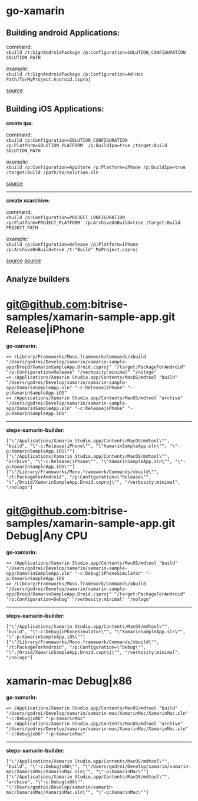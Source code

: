 # go-xamarin

## Building android Applications:  

command:  
`xbuild /t:SignAndroidPackage /p:Configuration=SOLUTION_CONFIGURATION SOLUTION_PATH`

example:  
`xbuild /t:SignAndroidPackage /p:Configuration=Ad-Hoc Path/To/MyProject.Android.csproj`
  
[source](https://forums.xamarin.com/discussion/68835/mdtool-archive-command-in-xamarin-studio-6)

## Building iOS Applications:  

__create ipa:__

command:  
`xbuild /p:Configuration=SOLUTION_CONFIGURATION /p:Platform=SOLUTION_PLATFORM  /p:BuildIpa=true /target:Build SOLUTION_PATH`

example:  
`xbuild /p:Configuration=AppStore /p:Platform=iPhone /p:BuildIpa=true /target:Build /path/to/solution.sln`

[source](https://developer.xamarin.com/guides/cross-platform/ci/teamcity/)

---

__create xcarchive:__

command:  
`xbuild /p:Configuration=PROJECT_CONFIGURATION /p:Platform=PROJECT_PLATFORM  /p:ArchiveOnBuild=true /target:Build PROJECT_PATH`

example:  
`xbuild /p:Configuration=Release /p:Platform=iPhone /p:ArchiveOnBuild=true /t:"Build" MyProject.csproj`

[source](https://forums.xamarin.com/discussion/42649/creating-archive-via-xbuild)
[source](http://chrisriesgo.com/icystt-command-line-tool-trouble-after-xamarin-cycle-7/)

## Analyze builders

# git@github.com:bitrise-samples/xamarin-sample-app.git Release|iPhone

__go-xamarin:__

```
=> /Library/Frameworks/Mono.framework/Commands/xbuild "/Users/godrei/Develop/xamarin/xamarin-sample-app/Droid/XamarinSampleApp.Droid.csproj" "/target:PackageForAndroid" "/p:Configuration=Release" "/verbosity:minimal" "/nologo"
=> /Applications/Xamarin Studio.app/Contents/MacOS/mdtool "build" "/Users/godrei/Develop/xamarin/xamarin-sample-app/XamarinSampleApp.sln" "-c:Release|iPhone" "-p:XamarinSampleApp.iOS"
=> /Applications/Xamarin Studio.app/Contents/MacOS/mdtool "archive" "/Users/godrei/Develop/xamarin/xamarin-sample-app/XamarinSampleApp.sln" "-c:Release|iPhone" "-p:XamarinSampleApp.iOS"
```

---

__steps-xamarin-builder:__

```
["\"/Applications/Xamarin Studio.app/Contents/MacOS/mdtool\"", "build", "\"-c:Release|iPhone\"", "\"XamarinSampleApp.sln\"", "\"-p:XamarinSampleApp.iOS\""]
["\"/Applications/Xamarin Studio.app/Contents/MacOS/mdtool\"", "archive", "\"-c:Release|iPhone\"", "\"XamarinSampleApp.sln\"", "\"-p:XamarinSampleApp.iOS\""]
["\"/Library/Frameworks/Mono.framework/Commands/xbuild\"", "/t:PackageForAndroid", "/p:Configuration=\"Release\"", "\"./Droid/XamarinSampleApp.Droid.csproj\"", "/verbosity:minimal", "/nologo"]
```

# git@github.com:bitrise-samples/xamarin-sample-app.git Debug|Any CPU

__go-xamarin:__

```
=> /Applications/Xamarin Studio.app/Contents/MacOS/mdtool "build" "/Users/godrei/Develop/xamarin/xamarin-sample-app/XamarinSampleApp.sln" "-c:Debug|iPhoneSimulator" "-p:XamarinSampleApp.iOS
=> /Library/Frameworks/Mono.framework/Commands/xbuild "/Users/godrei/Develop/xamarin/xamarin-sample-app/Droid/XamarinSampleApp.Droid.csproj" "/target:PackageForAndroid" "/p:Configuration=Debug" "/verbosity:minimal" "/nologo"
```

---

__steps-xamarin-builder:__

```
["\"/Applications/Xamarin Studio.app/Contents/MacOS/mdtool\"", "build", "\"-c:Debug|iPhoneSimulator\"", "\"XamarinSampleApp.sln\"", "\"-p:XamarinSampleApp.iOS\""]
["\"/Library/Frameworks/Mono.framework/Commands/xbuild\"", "/t:PackageForAndroid", "/p:Configuration=\"Debug\"", "\"./Droid/XamarinSampleApp.Droid.csproj\"", "/verbosity:minimal", "/nologo"]
```

# xamarin-mac Debug|x86

__go-xamarin:__

```
=> /Applications/Xamarin Studio.app/Contents/MacOS/mdtool "build" "/Users/godrei/Develop/xamarin/xamarin-mac/XamarinMac/XamarinMac.sln" "-c:Debug|x86" "-p:XamarinMac"
=> /Applications/Xamarin Studio.app/Contents/MacOS/mdtool "archive" "/Users/godrei/Develop/xamarin/xamarin-mac/XamarinMac/XamarinMac.sln" "-c:Debug|x86" "-p:XamarinMac"
```

---

__steps-xamarin-builder:__

```
["\"/Applications/Xamarin Studio.app/Contents/MacOS/mdtool\"", "build", "\"-c:Debug|x86\"", "\"/Users/godrei/Develop/xamarin/xamarin-mac/XamarinMac/XamarinMac.sln\"", "\"-p:XamarinMac\""]
["\"/Applications/Xamarin Studio.app/Contents/MacOS/mdtool\"", "archive", "\"-c:Debug|x86\"", "\"/Users/godrei/Develop/xamarin/xamarin-mac/XamarinMac/XamarinMac.sln\"", "\"-p:XamarinMac\""]
```

